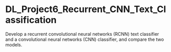 # DL_Project6_Recurrent_CNN_Text_Classification

Develop a recurrent convolutional neural networks (RCNN) text classifier and a convolutional neural networks (CNN) classifier, and compare the two models. 
